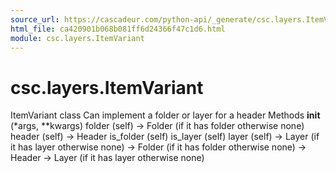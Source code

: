 ```yaml
---
source_url: https://cascadeur.com/python-api/_generate/csc.layers.ItemVariant.html
html_file: ca420901b068b081ff6d24366f47c1d6.html
module: csc.layers.ItemVariant
---
```


# csc.layers.ItemVariant 

ItemVariant class Can implement a folder or layer for a header Methods __init__ (*args, **kwargs) folder (self) -> Folder (if it has folder otherwise none) header (self) -> Header is_folder (self) is_layer (self) layer (self) -> Layer (if it has layer otherwise none) -> Folder (if it has folder otherwise none) -> Header -> Layer (if it has layer otherwise none)